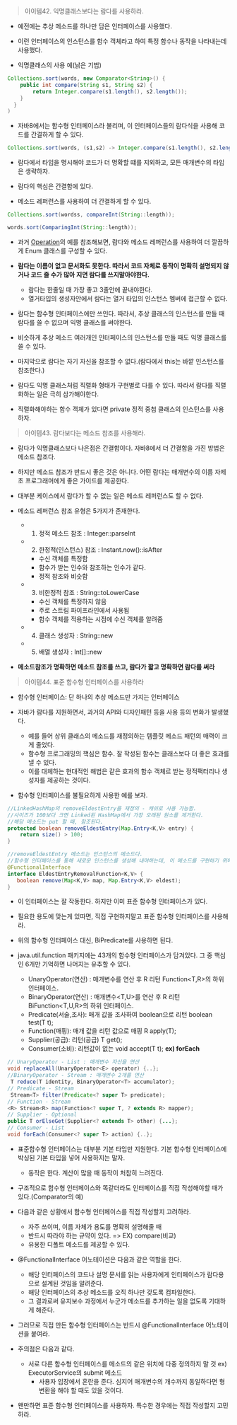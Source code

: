 > 아이템42. 익명클래스보다는 람다를 사용하라.

- 예전에는 추상 메소드를 하나만 담은 인터페이스를 사용했다.
- 이런 인터페이스의 인스턴스를 함수 객체라고 하여 특정 함수나 동작을 나타내는데 사용했다.

- 익명클래스의 사용 예(낡은 기법)
```java
Collections.sort(words, new Comparator<String>() {
    public int compare(String s1, String s2) {
        return Integer.compare(s1.length(), s2.length());
    }
  }
)
```

- 자바8에서는 함수형 인터페이스라 불리며, 이 인터페이스들의 람다식을 사용해 코드를 간결하게 할 수 있다.
```java
Collections.sort(words, (s1,s2) -> Integer.compare(s1.length(), s2.length()));
```

- 람다에서 타입을 명시해야 코드가 더 명확할 떄를 지외하고, 모든 매개변수의 타입은 생략하자.
- 람다의 핵심은 간결함에 있다.

- 메소드 레퍼런스를 사용하여 더 간결하게 할 수 있다.
```java
Collections.sort(wordss, compareInt(String::length));
```

```java
words.sort(ComparingInt(String::length));
```

- 과거 [Operation](../effective-java/6.%20열거타입과%20애너테이션.md)의 예를 참조해보면, 람다와 메소드 레퍼런스를 사용하여 더 깔끔하게 Enum 클래스를 구성할 수 있다.

- **람다는 이름이 없고 문서화도 못한다. 따라서 코드 자체로 동작이 명확히 설명되지 않거나 코드 줄 수가 많아 지면 람다를 쓰지말아야한다.**
    + 람다는 한줄일 때 가장 좋고 3줄안에 끝내야한다.
    + 열거타입의 생성자안에서 람다는 열거 타입의 인스턴스 멤버에 접근할 수 없다.

- 람다는 함수형 인터페이스에만 쓰인다. 따라서, 추상 클래스의 인스턴스를 만들 때 람다를 쓸 수 없으며 익명 클래스를 써야한다.
- 비슷하게 추상 메소드 여러개인 인터페이스의 인스턴스를 만들 때도 익명 클래스를 쓸 수 있다.
- 마지막으로 람다는 자기 자신을 참조할 수 없다.(람다에서 this는 바깥 인스턴스를 참조한다.)
- 람다도 익명 클래스처럼 직렬화 형태가 구현별로 다를 수 있다. 따라서 람다를 직렬화하는 일은 극히 삼가해야한다.
- 직렬화해야하는 함수 객체가 있다면 private 정적 중첩 클래스의 인스턴스를 사용하자.


> 아이템43. 람다보다는 메소드 참조를 사용해라.

- 람다가 익명클래스보다 나은점은 간결함이다. 자바8에서 더 간결함을 가진 방법은 메소드 참조다.
- 하지만 메소드 참조가 반드시 좋은 것은 아니다. 어떤 람다는 매개변수의 이름 자제초 프로그래머에게 좋은 가이드를 제공한다.
- 대부분 케이스에서 람다가 할 수 없는 일은 메소드 레퍼런스도 할 수 없다.
- 메소드 레퍼런스 참조 유형은 5가지가 존재한다.
    + 1. 정적 메소드 참조 : Integer::parseInt
    + 2. 한정적(인스턴스) 참조 : Instant.now()::isAfter 
        * 수신 객체를 특정함
        * 함수가 받는 인수와 참조하는 인수가 같다.
        * 정적 참조와 비슷함
    + 3. 비한정적 참조 : String::toLowerCase 
        * 수신 객체를 특정하지 않음
        * 주로 스트림 파이프라인에서 사용됨
        * 함수 객체를 적용하는 시점에 수신 객체를 알려줌
    + 4. 클래스 생성자 : String::new
    + 5. 배열 생성자 : Int[]::new

- **메소드참조가 명확하면 메소드 참조를 쓰고, 람다가 짧고 명확하면 람다를 써라**

> 아이템44. 표준 함수형 인터페이스를 사용하라

- 함수형 인터페이스: 단 하나의 추상 메소드만 가지는 인터페이스

- 자바가 람다를 지원하면서, 과거의 API와 디자인패턴 등을 사용 등의 변화가 발생했다. 
    + 예를 들어 상위 클래스의 메소드를 재정의하는 템플릿 메소드 패턴의 매력이 크게 줄었다.
    + 함수형 프로그래밍의 핵심은 함수. 잘 작성된 함수는 클래스보다 더 좋은 효과를 낼 수 있다.
    + 이를 대체하는 현대적인 해법은 같은 효과의 함수 객체르 받는 정적팩터리나 생성자를 제공하는 것이다.

- 함수형 인터페이스를 불필요하게 사용한 예를 보자.
```java
//LinkedHashMap의 removeEldestEntry를 재정의 - 캐쉬로 사용 가능함.
//사이즈가 100보다 크면 Linked된 HashMap에서 가장 오래된 원소를 제거한다.
//해당 메소드는 put 할 때, 참조된다.
protected boolean removeEldestEntry(Map.Entry<K,V> entry) {
    return size() > 100;
}

//removeEldestEntry 메소드는 인스턴스의 메소드다.
//함수형 인터페이스를 통해 새로운 인스턴스를 생성해 내야하는데, 이 메소드를 구현하기 위해선 인스턴스가 필요하다.
@FunctionalInterface
interface EldestEntryRemovalFunction<K,V> {
   boolean remove(Map<K,V> map, Map.Entry<K,V> eldest);
}
```
- 이 인터페이스는 잘 작동한다. 하지만 이미 표준 함수형 인터페이스가 있다.
- 필요한 용도에 맞는게 있따면, 직접 구현하지말고 표준 함수형 인터페이스를 사용해라.

- 위의 함수형 인터페이스 대신, BiPredicate를 사용하면 된다.

- java.util.function 패키지에는 43개의 함수형 인터페이스가 담겨있다. 그 중 핵심인 6개만 기억하면 나머지는 유추할 수 있다.
    + UnaryOperator(연산) : 매개변수<T>를 연산 후 R 리턴 Function<T,R>의 하위 인터페이스.
    + BinaryOperator(연산) : 매개변수<T,U>를 연산 후 R 리턴 BiFunction<T,U,R>의 하위 인터페이스. 
    + Predicate(서술,조사): 매개 값을 조사하여 boolean으로 리턴 boolean test(T t);
    + Function(매핑): 매개 값을 리턴 값으로 매핑 R apply(T);
    + Supplier(공급): 리턴(공급) T get();
    + Consumer(소비): 리턴값이 없는 void accept(T t);  **ex) forEach**

```java
// UnaryOperator - List : 매개변수 자신을 연산
void replaceAll(UnaryOperator<E> operator) {..};
//BinaryOperator - Stream : 매개변수 2개를 연산
 T reduce(T identity, BinaryOperator<T> accumulator);
// Predicate - Stream
 Stream<T> filter(Predicate<? super T> predicate);
// Function - Stream
<R> Stream<R> map(Function<? super T, ? extends R> mapper);
// Supplier - Optional
public T orElseGet(Supplier<? extends T> other) {...};
// Consumer - List
void forEach(Consumer<? super T> action) {..};
```
- 표준함수형 인터페이스는 대부분 기본 타입만 지원한다. 기본 함수형 인터페이스에 박싱된 기본 타입을 넣어 사용하지는 말자.
    + 동작은 한다. 계산이 많을 때 동작이 처참히 느려진다.

- 구조적으로 함수형 인터페이스와 똑같더라도 인터페이스를 직접 작성해야할 때가 있다.(Comparator의 예)

- 다음과 같은 상황에서 함수형 인터페이스를 직접 작성할지 고려하라.
    + 자주 쓰이며, 이름 자체가 용도를 명확히 설명해줄 때
    + 반드시 따라야 하는 규약이 있다. => EX) compare(비교)
    + 유용한 디폴트 메소드를 제공할 수 있다.
    
- @FunctionalInterface 어노테이션은 다음과 같은 역할을 한다.
    + 해당 인터페이스의 코드나 설명 문서를 읽는 사용자에게 인터페이스가 람다용으로 설계된 것임을 알려준다.
    + 해당 인터페이스의 추상 메소드를 오직 하나만 갖도록 컴파일한다.
    + 그 결과로써 유지보수 과정에서 누군가 메소드를 추가하는 일을 없도록 기대하게 해준다.

- 그러므로 직접 만든 함수형 인터페이스는 반드시 @FunctionalInterface 어노테이션을 붙여라.

- 주의점은 다음과 같다.
    + 서로 다른 함수형 인터페이스를 메소드의 같은 위치에 다중 정의하지 말 것 ex) ExecutorService의 submit 메소드
       * 사용자 입장에서 혼란을 준다. 심지어 매개변수의 개수까지 동일하다면 형변환을 해야 할 때도 있을 것이다.

- 왠만하면 표준 함수형 인터페이스를 사용하자. 특수한 경우에는 직접 작성할지 고민하라.
    
